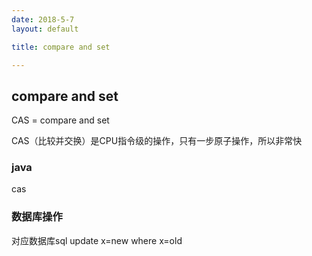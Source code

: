 ```yaml
---
date: 2018-5-7
layout: default

title: compare and set

---
```

## compare and set

CAS = compare and set

CAS（比较并交换）是CPU指令级的操作，只有一步原子操作，所以非常快

### java
cas

### 数据库操作
对应数据库sql update x=new where x=old
